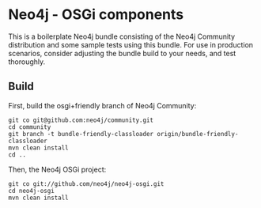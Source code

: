 Neo4j - OSGi components
========================

This is a boilerplate Neo4j bundle consisting of the Neo4j Community distribution and some sample tests using this bundle. For use in production scenarios, consider adjusting the bundle build to your needs, and test thoroughly.

## Build 

First, build the osgi+friendly branch of Neo4j Community:

    git co git@github.com:neo4j/community.git
    cd community
    git branch -t bundle-friendly-classloader origin/bundle-friendly-classloader
    mvn clean install
    cd ..

Then, the Neo4j OSGi project:

    git co git://github.com/neo4j/neo4j-osgi.git
    cd neo4j-osgi
    mvn clean install
  
  